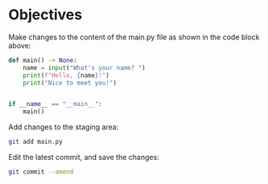 # Objectives

Make changes to the content of the main.py file as shown in the code block above:

```python
def main() -> None:
    name = input("What's your name? ")
    print(f"Hello, {name}!")
    print("Nice to meet you!")


if __name__ == "__main__":
    main()
```

Add changes to the staging area:

```bash
git add main.py
```

Edit the latest commit, and save the changes:

```bash
git commit --amend
```
